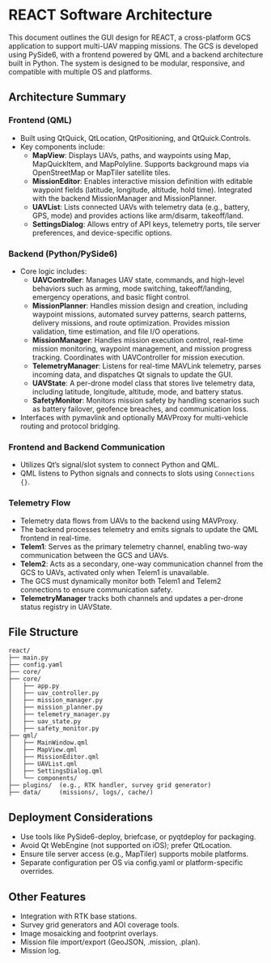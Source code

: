 # REACT Software Architecture

This document outlines the GUI design for REACT, a cross-platform GCS application to support multi-UAV mapping missions. The GCS is developed using PySide6, with a frontend powered by QML and a backend architecture built in Python. The system is designed to be modular, responsive, and compatible with multiple OS and platforms.

## Architecture Summary

### Frontend (QML)
- Built using QtQuick, QtLocation, QtPositioning, and QtQuick.Controls.
- Key components include:
  - **MapView**: Displays UAVs, paths, and waypoints using Map, MapQuickItem, and MapPolyline. Supports background maps via OpenStreetMap or MapTiler satellite tiles.
  - **MissionEditor**: Enables interactive mission definition with editable waypoint fields (latitude, longitude, altitude, hold time). Integrated with the backend MissionManager and MissionPlanner.
  - **UAVList**: Lists connected UAVs with telemetry data (e.g., battery, GPS, mode) and provides actions like arm/disarm, takeoff/land.
  - **SettingsDialog**: Allows entry of API keys, telemetry ports, tile server preferences, and device-specific options.

### Backend (Python/PySide6)
- Core logic includes:
  - **UAVController**: Manages UAV state, commands, and high-level behaviors such as arming, mode switching, takeoff/landing, emergency operations, and basic flight control.
  - **MissionPlanner**: Handles mission design and creation, including waypoint missions, automated survey patterns, search patterns, delivery missions, and route optimization. Provides mission validation, time estimation, and file I/O operations.
  - **MissionManager**: Handles mission execution control, real-time mission monitoring, waypoint management, and mission progress tracking. Coordinates with UAVController for mission execution.
  - **TelemetryManager**: Listens for real-time MAVLink telemetry, parses incoming data, and dispatches Qt signals to update the GUI.
  - **UAVState**: A per-drone model class that stores live telemetry data, including latitude, longitude, altitude, mode, and battery status. 
  - **SafetyMonitor**: Monitors mission safety by handling scenarios such as battery failover, geofence breaches, and communication loss.
- Interfaces with pymavlink and optionally MAVProxy for multi-vehicle routing and protocol bridging.

### Frontend and Backend Communication
- Utilizes Qt’s signal/slot system to connect Python and QML.
- QML listens to Python signals and connects to slots using `Connections {}`.

### Telemetry Flow
- Telemetry data flows from UAVs to the backend using MAVProxy.
- The backend processes telemetry and emits signals to update the QML frontend in real-time.
- **Telem1**: Serves as the primary telemetry channel, enabling two-way communication between the GCS and UAVs.
- **Telem2**: Acts as a secondary, one-way communication channel from the GCS to UAVs, activated only when Telem1 is unavailable. 
- The GCS must dynamically monitor both Telem1 and Telem2 connections to ensure communication safety.
- **TelemetryManager** tracks both channels and updates a per-drone status registry in UAVState.

## File Structure

```
react/
├── main.py
├── config.yaml
├── core/
├── core/
│   ├── app.py
│   ├── uav_controller.py
│   ├── mission_manager.py
│   ├── mission_planner.py
│   ├── telemetry_manager.py
│   ├── uav_state.py
│   ├── safety_monitor.py
├── qml/
│   ├── MainWindow.qml
│   ├── MapView.qml
│   ├── MissionEditor.qml
│   ├── UAVList.qml
│   ├── SettingsDialog.qml
│   └── components/
├── plugins/  (e.g., RTK handler, survey grid generator)
├── data/     (missions/, logs/, cache/)
```

## Deployment Considerations
- Use tools like PySide6-deploy, briefcase, or pyqtdeploy for packaging.
- Avoid Qt WebEngine (not supported on iOS); prefer QtLocation.
- Ensure tile server access (e.g., MapTiler) supports mobile platforms.
- Separate configuration per OS via config.yaml or platform-specific overrides.

## Other Features
- Integration with RTK base stations.
- Survey grid generators and AOI coverage tools.
- Image mosaicking and footprint overlays.
- Mission file import/export (GeoJSON, .mission, .plan).
- Mission log.
